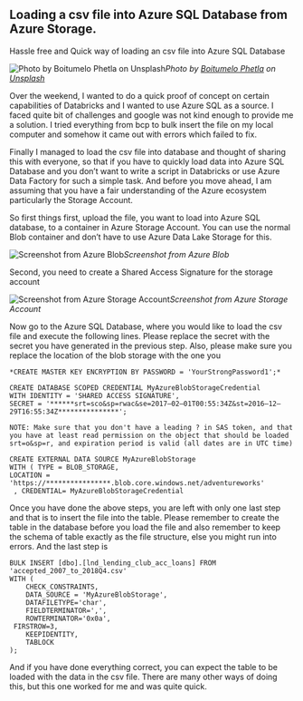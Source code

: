 ## Loading a csv file into Azure SQL Database from Azure Storage.


Hassle free and Quick way of loading an csv file into Azure SQL Database

![Photo by [Boitumelo Phetla](https://cdn.hashnode.com/res/hashnode/image/upload/v1629788286203/l7AYratrW.html) on [Unsplash](https://unsplash.com/s/photos/database?utm_source=unsplash&utm_medium=referral&utm_content=creditCopyText)](https://cdn-images-1.medium.com/max/12000/1*jxyqXlAsH2ky6xPDfJVNsg.jpeg)*Photo by [Boitumelo Phetla](https://unsplash.com/@writecodenow?utm_source=unsplash&utm_medium=referral&utm_content=creditCopyText) on [Unsplash](https://unsplash.com/s/photos/database?utm_source=unsplash&utm_medium=referral&utm_content=creditCopyText)*

Over the weekend, I wanted to do a quick proof of concept on certain capabilities of Databricks and I wanted to use Azure SQL as a source. I faced quite bit of challenges and google was not kind enough to provide me a solution. I tried everything from bcp to bulk insert the file on my local computer and somehow it came out with errors which failed to fix.

Finally I managed to load the csv file into database and thought of sharing this with everyone, so that if you have to quickly load data into Azure SQL Database and you don’t want to write a script in Databricks or use Azure Data Factory for such a simple task. And before you move ahead, I am assuming that you have a fair understanding of the Azure ecosystem particularly the Storage Account.

So first things first, upload the file, you want to load into Azure SQL database, to a container in Azure Storage Account. You can use the normal Blob container and don’t have to use Azure Data Lake Storage for this.

![Screenshot from Azure Blob](https://cdn.hashnode.com/res/hashnode/image/upload/v1629788287630/0QPRrrixR.png)*Screenshot from Azure Blob*

Second, you need to create a Shared Access Signature for the storage account

![Screenshot from Azure Storage Account](https://cdn.hashnode.com/res/hashnode/image/upload/v1629788289351/wNjHAjX7H.png)*Screenshot from Azure Storage Account*

Now go to the Azure SQL Database, where you would like to load the csv file and execute the following lines. Please replace the secret with the secret you have generated in the previous step. Also, please make sure you replace the location of the blob storage with the one you

```
*CREATE MASTER KEY ENCRYPTION BY PASSWORD = 'YourStrongPassword1';*

CREATE DATABASE SCOPED CREDENTIAL MyAzureBlobStorageCredential
WITH IDENTITY = 'SHARED ACCESS SIGNATURE',
SECRET = '******srt=sco&sp=rwac&se=2017–02–01T00:55:34Z&st=2016–12–29T16:55:34Z***************';

NOTE: Make sure that you don't have a leading ? in SAS token, and that you have at least read permission on the object that should be loaded srt=o&sp=r, and expiration period is valid (all dates are in UTC time)

CREATE EXTERNAL DATA SOURCE MyAzureBlobStorage
WITH ( TYPE = BLOB_STORAGE,
LOCATION = 'https://****************.blob.core.windows.net/adventureworks'
 , CREDENTIAL= MyAzureBlobStorageCredential
```


Once you have done the above steps, you are left with only one last step and that is to insert the file into the table. Please remember to create the table in the database before you load the file and also remember to keep the schema of table exactly as the file structure, else you might run into errors. And the last step is

```
BULK INSERT [dbo].[lnd_lending_club_acc_loans] FROM 'accepted_2007_to_2018Q4.csv'
WITH (
    CHECK_CONSTRAINTS,
    DATA_SOURCE = 'MyAzureBlobStorage',
    DATAFILETYPE='char',
    FIELDTERMINATOR=',',
    ROWTERMINATOR='0x0a',
 FIRSTROW=3,
    KEEPIDENTITY,
    TABLOCK
);
```


And if you have done everything correct, you can expect the table to be loaded with the data in the csv file. There are many other ways of doing this, but this one worked for me and was quite quick.